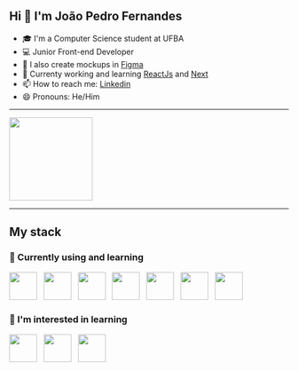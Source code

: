 ## Hi 👋 I'm João Pedro Fernandes

- 🎓 I'm a Computer Science student at UFBA
- 💻 Junior Front-end Developer
- 🎨 I also create mockups in [Figma](https://www.figma.com/)
- 🌱 Currenty working and learning [ReactJs](https://reactjs.org/) and [Next](https://nextjs.org/)
- 📫 How to reach me: [Linkedin](https://www.linkedin.com/in/jo%C3%A3o-pedro-fernandes-9a48a9215/)
- 😄 Pronouns: He/Him
---
<div>
  <img  height="150em" src="https://github-readme-stats.vercel.app/api/top-langs/?username=jhonprfer&show_icons=true&theme=merko&layout=compact">  
</div>

---

## My stack

### 🔭 Currently using and learning

<div style="display:inline_block">
    <img height="50em" src="https://cdn.jsdelivr.net/gh/devicons/devicon/icons/html5/html5-original.svg" /> &nbsp
    <img height="50em" src="https://cdn.jsdelivr.net/gh/devicons/devicon/icons/css3/css3-original.svg" /> &nbsp
    <img height="50em" src="https://cdn.jsdelivr.net/gh/devicons/devicon/icons/javascript/javascript-original.svg" /> &nbsp
    <img height="50em" src="https://cdn.jsdelivr.net/gh/devicons/devicon/icons/typescript/typescript-original.svg" /> &nbsp
    <img height="50em" src="https://cdn.jsdelivr.net/gh/devicons/devicon/icons/react/react-original.svg" /> &nbsp 
    <img height="50em" src="https://cdn.jsdelivr.net/gh/devicons/devicon/icons/nextjs/nextjs-line.svg" /> &nbsp
    <img height="50em" src="https://cdn.jsdelivr.net/gh/devicons/devicon/icons/figma/figma-original.svg" /> &nbsp
</div>

### 🌱 I'm interested in learning

<div>
    <img height="50em" src="https://cdn.jsdelivr.net/gh/devicons/devicon/icons/vuejs/vuejs-original-wordmark.svg" /> &nbsp
    <img height="50em" src="https://cdn.jsdelivr.net/gh/devicons/devicon/icons/nuxtjs/nuxtjs-original.svg" /> &nbsp
    <img height="50em" src="https://cdn.jsdelivr.net/gh/devicons/devicon/icons/flutter/flutter-original.svg" /> &nbsp
</div>
<!--
- 🔭 I’m currently working on ...
- 🌱 I’m currently learning ...
- 👯 I’m looking to collaborate on ...
- 🤔 I’m looking for help with ...
- 💬 Ask me about ...
- 📫 How to reach me: ...
- 😄 Pronouns: ...
- ⚡ Fun fact: ...
-->
